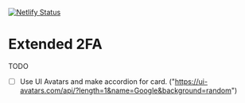 [![Netlify Status](https://api.netlify.com/api/v1/badges/28f87e90-1d68-4c4d-a2e8-8085a6bca946/deploy-status)](https://app.netlify.com/sites/reverent-hamilton-7ecd02/deploys)
# Extended 2FA

TODO
- [ ] Use UI Avatars and make accordion for card. ("https://ui-avatars.com/api/?length=1&name=Google&background=random")
